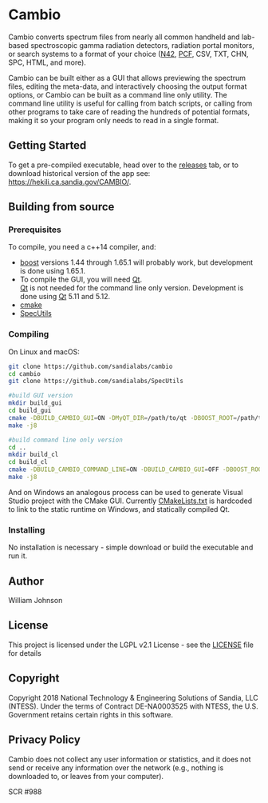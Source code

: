 # Cambio
Cambio converts spectrum files from nearly all common handheld and lab-based spectroscopic gamma radiation detectors, radiation portal monitors, or search systems to a format of your choice ([N42](https://www.nist.gov/programs-projects/ansiieee-n4242-standard), [PCF](https://prod-ng.sandia.gov/techlib-noauth/access-control.cgi/2017/179107.pdf), CSV, TXT, CHN, SPC, HTML, and more).

Cambio can be built either as a GUI that allows previewing the spectrum files, editing the meta-data, and interactively choosing the output format options, or Cambio can be built as a command line only utility.  The command line utility is useful for calling from batch scripts, or calling from other programs to take care of reading the hundreds of potential formats, making it so your program only needs to read in a single format.

## Getting Started
To get a pre-compiled executable, head over to the [releases](https://github.com/sandialabs/cambio/releases) tab, or to download historical version of the app see: https://hekili.ca.sandia.gov/CAMBIO/.

## Building from source
### Prerequisites
To compile, you need a c++14 compiler, and:
* [boost](https://www.boost.org/) versions 1.44 through 1.65.1 will probably 
work, but development is done using 1.65.1.
* To compile the GUI, you will need [Qt](https://www.qt.io/).  
[Qt](https://www.qt.io/) is not needed for the command line only version. 
Development is done using [Qt](https://www.qt.io/) 5.11 and 5.12.
* [cmake](https://cmake.org/)
* [SpecUtils](https://github.com/sandialabs/SpecUtils)

### Compiling
On Linux and macOS:
```bash
git clone https://github.com/sandialabs/cambio
cd cambio
git clone https://github.com/sandialabs/SpecUtils

#build GUI version
mkdir build_gui
cd build_gui
cmake -DBUILD_CAMBIO_GUI=ON -DMyQT_DIR=/path/to/qt -DBOOST_ROOT=/path/to/boost ..
make -j8

#build command line only version
cd ..
mkdir build_cl
cd build_cl
cmake -DBUILD_CAMBIO_COMMAND_LINE=ON -DBUILD_CAMBIO_GUI=OFF -DBOOST_ROOT=/path/to/boost ..
make -j8
```
And on Windows an analogous process can be used to generate Visual Studio project with the CMake GUI.  Currently [CMakeLists.txt](CMakeLists.txt) is hardcoded to link to the static runtime on Windows, and statically compiled Qt.


### Installing
No installation is necessary - simple download or build the executable and run it.

## Author
William Johnson

## License
This project is licensed under the LGPL v2.1 License - see the [LICENSE](LICENSE) file for details

## Copyright
Copyright 2018 National Technology & Engineering Solutions of Sandia, LLC (NTESS).
Under the terms of Contract DE-NA0003525 with NTESS, the U.S. Government retains certain rights in this software.

## Privacy Policy
Cambio does not collect any user information or statistics, and it does not  send or receive any information over the network (e.g., nothing is downloaded to, or leaves from your computer).

SCR #988
